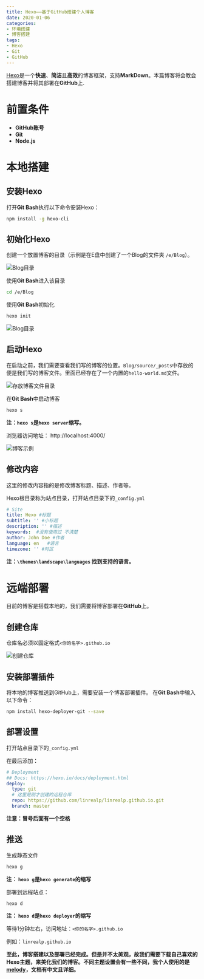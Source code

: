 ```yaml
---
title: Hexo——基于GitHub搭建个人博客
date: 2020-01-06
categories:
- 环境搭建
- 博客搭建
tags:
- Hexo
- Git
- GitHub
---
```


[Hexo](https://hexo.io/zh-cn/)是一个**快速**、**简洁**且**高效**的博客框架，支持**MarkDown**。本篇博客将会教会搭建博客并将其部署在**GitHub**上.

<!--more-->

# 前置条件

- **GitHub账号**
- **Git**
- **Node.js**



# 本地搭建

## 安装Hexo

打开**Git Bash**执行以下命令安装Hexo：

```bash
npm install -g hexo-cli
```

## 初始化Hexo

创建一个放置博客的目录（示例是在E盘中创建了一个Blog的文件夹  `/e/Blog`）。

![Blog目录](https://blog-1258865037.cos.ap-chengdu.myqcloud.com/Hexo——基于GitHub搭建个人博客/20200106145232.png)

使用**Git Bash**进入该目录

```bash
cd /e/Blog
```

使用**Git Bash**初始化

```bash
hexo init
```

![Blog目录](https://blog-1258865037.cos.ap-chengdu.myqcloud.com/Hexo——基于GitHub搭建个人博客/20200106150650.png)

## 启动Hexo

在启动之前，我们需要查看我们写的博客的位置。`Blog/source/_posts`中存放的便是我们写的博客文件。里面已经存在了一个内置的`hello-world.md`文件。

![存放博客文件目录](https://blog-1258865037.cos.ap-chengdu.myqcloud.com/Hexo——基于GitHub搭建个人博客/20200106151205.png)

在**Git Bash**中启动博客

```bash
hexo s
```

**注：`hexo s`是`hexo server`缩写。**

浏览器访问地址： http://localhost:4000/

![博客示例](https://blog-1258865037.cos.ap-chengdu.myqcloud.com/Hexo——基于GitHub搭建个人博客/20200106151651.png)

## 修改内容

这里的修改内容指的是修改博客标题、描述、作者等。

Hexo根目录称为站点目录，打开站点目录下的`_config.yml`

```yml
# Site
title: Hexo #标题
subtitle: '' #小标题
description: '' #描述
keywords:  #没有使用过 不清楚
author: John Doe #作者
language: en   #语言 
timezone: '' #时区
```

**注：`\themes\landscape\languages` 找到支持的语言。**

# 远端部署

目前的博客是搭载本地的，我们需要将博客部署在**GitHub**上。

## 创建仓库

仓库名必须以固定格式`<你的名字>.github.io`

![创建仓库](https://blog-1258865037.cos.ap-chengdu.myqcloud.com/Hexo——基于GitHub搭建个人博客/20200106152703.png)

## 安装部署插件

将本地的博客推送到GitHub上，需要安装一个博客部署插件。
在**Git Bash**中输入以下命令：

```bash
npm install hexo-deployer-git --save
```

## 部署设置

打开站点目录下的`_config.yml`

在最后添加：

```yml
# Deployment
## Docs: https://hexo.io/docs/deployment.html
deploy:
  type: git 
  # 这里是刚才创建的远程仓库
  repo: https://github.com/linrealp/linrealp.github.io.git
  branch: master
```

**注意：冒号后面有一个空格**

## 推送

生成静态文件

```bash
hexo g
```

**注： `hexo g`是`hexo generate`的缩写**

部署到远程站点：

```bash
hexo d
```

**注： `hexo d`是`hexo deployer`的缩写**

等待1分钟左右，访问地址：`<你的名字>.github.io`

例如：`linrealp.github.io`



**至此，博客搭建以及部署已经完成。但是并不太美观，故我们需要下载自己喜欢的Hexo主题，来美化我们的博客。不同主题设置会有一些不同，我个人使用的是[melody](https://molunerfinn.com/hexo-theme-melody-doc/zh-Hans/)，文档有中文且详细。**

